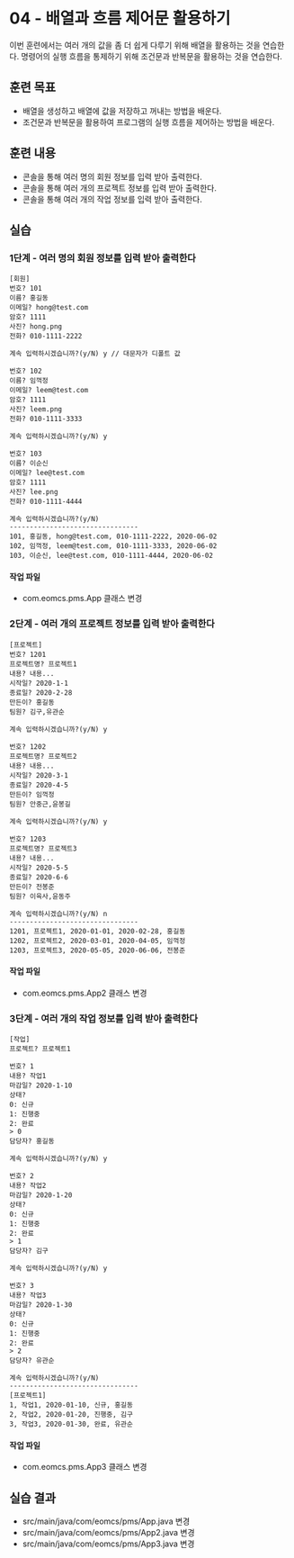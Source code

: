 # 04 - 배열과 흐름 제어문 활용하기

이번 훈련에서는 여러 개의 값을 좀 더 쉽게 다루기 위해 배열을 활용하는 것을 연습한다. 
명령어의 실행 흐름을 통제하기 위해 조건문과 반복문을 활용하는 것을 연습한다.

## 훈련 목표

- 배열을 생성하고 배열에 값을 저장하고 꺼내는 방법을 배운다.
- 조건문과 반복문을 활용하여 프로그램의 실행 흐름을 제어하는 방법을 배운다.

## 훈련 내용

- 콘솔을 통해 여러 명의 회원 정보를 입력 받아 출력한다.
- 콘솔을 통해 여러 개의 프로젝트 정보를 입력 받아 출력한다.
- 콘솔을 통해 여러 개의 작업 정보를 입력 받아 출력한다.


## 실습

### 1단계 - 여러 명의 회원 정보를 입력 받아 출력한다

```console
[회원]
번호? 101
이름? 홍길동
이메일? hong@test.com
암호? 1111
사진? hong.png
전화? 010-1111-2222

계속 입력하시겠습니까?(y/N) y // 대문자가 디폴트 값

번호? 102
이름? 임꺽정
이메일? leem@test.com
암호? 1111
사진? leem.png
전화? 010-1111-3333

계속 입력하시겠습니까?(y/N) y

번호? 103
이름? 이순신
이메일? lee@test.com
암호? 1111
사진? lee.png
전화? 010-1111-4444

계속 입력하시겠습니까?(y/N)
--------------------------------
101, 홍길동, hong@test.com, 010-1111-2222, 2020-06-02
102, 임꺽정, leem@test.com, 010-1111-3333, 2020-06-02
103, 이순신, lee@test.com, 010-1111-4444, 2020-06-02
```

#### 작업 파일

- com.eomcs.pms.App  클래스 변경

### 2단계 - 여러 개의 프로젝트 정보를 입력 받아 출력한다

```console
[프로젝트]
번호? 1201
프로젝트명? 프로젝트1
내용? 내용...
시작일? 2020-1-1
종료일? 2020-2-28
만든이? 홍길동
팀원? 김구,유관순

계속 입력하시겠습니까?(y/N) y

번호? 1202
프로젝트명? 프로젝트2
내용? 내용...
시작일? 2020-3-1
종료일? 2020-4-5
만든이? 임꺽정
팀원? 안중근,윤봉길

계속 입력하시겠습니까?(y/N) y

번호? 1203
프로젝트명? 프로젝트3
내용? 내용...
시작일? 2020-5-5
종료일? 2020-6-6
만든이? 전봉준
팀원? 이육사,윤동주

계속 입력하시겠습니까?(y/N) n
--------------------------------
1201, 프로젝트1, 2020-01-01, 2020-02-28, 홍길동
1202, 프로젝트2, 2020-03-01, 2020-04-05, 임꺽정
1203, 프로젝트3, 2020-05-05, 2020-06-06, 전봉준
```

#### 작업 파일

- com.eomcs.pms.App2  클래스 변경

### 3단계 - 여러 개의 작업 정보를 입력 받아 출력한다

```console
[작업]
프로젝트? 프로젝트1

번호? 1
내용? 작업1
마감일? 2020-1-10
상태?
0: 신규
1: 진행중
2: 완료
> 0
담당자? 홍길동

계속 입력하시겠습니까?(y/N) y

번호? 2
내용? 작업2
마감일? 2020-1-20
상태?
0: 신규
1: 진행중
2: 완료
> 1
담당자? 김구

계속 입력하시겠습니까?(y/N) y

번호? 3
내용? 작업3
마감일? 2020-1-30
상태?
0: 신규
1: 진행중
2: 완료
> 2
담당자? 유관순

계속 입력하시겠습니까?(y/N)
--------------------------------
[프로젝트1]
1, 작업1, 2020-01-10, 신규, 홍길동
2, 작업2, 2020-01-20, 진행중, 김구
3, 작업3, 2020-01-30, 완료, 유관순
```

#### 작업 파일

- com.eomcs.pms.App3  클래스 변경


## 실습 결과

- src/main/java/com/eomcs/pms/App.java 변경
- src/main/java/com/eomcs/pms/App2.java 변경
- src/main/java/com/eomcs/pms/App3.java 변경
